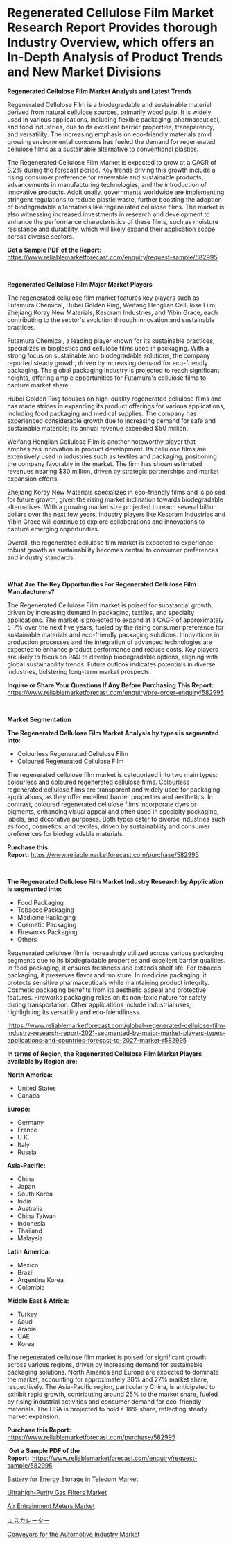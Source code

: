 <p><h1>Regenerated Cellulose Film Market Research Report Provides thorough Industry Overview, which offers an In-Depth Analysis of Product Trends and New Market Divisions</h1></p><p><strong>Regenerated Cellulose Film Market Analysis and Latest Trends</strong></p>
<p><p>Regenerated Cellulose Film is a biodegradable and sustainable material derived from natural cellulose sources, primarily wood pulp. It is widely used in various applications, including flexible packaging, pharmaceutical, and food industries, due to its excellent barrier properties, transparency, and versatility. The increasing emphasis on eco-friendly materials amid growing environmental concerns has fueled the demand for regenerated cellulose films as a sustainable alternative to conventional plastics.</p><p>The Regenerated Cellulose Film Market is expected to grow at a CAGR of 8.2% during the forecast period. Key trends driving this growth include a rising consumer preference for renewable and sustainable products, advancements in manufacturing technologies, and the introduction of innovative products. Additionally, governments worldwide are implementing stringent regulations to reduce plastic waste, further boosting the adoption of biodegradable alternatives like regenerated cellulose films. The market is also witnessing increased investments in research and development to enhance the performance characteristics of these films, such as moisture resistance and durability, which will likely expand their application scope across diverse sectors.</p></p>
<p><strong>Get a Sample PDF of the Report:&nbsp;</strong> <a href="https://www.reliablemarketforecast.com/enquiry/request-sample/582995?utm_campaign=1082&utm_medium=2&utm_source=Github&utm_content=ia&utm_term=09122024&utm_id=regenerated-cellulose-film">https://www.reliablemarketforecast.com/enquiry/request-sample/582995</a></p>
<p>&nbsp;</p>
<p><strong>Regenerated Cellulose Film Major Market Players</strong></p>
<p><p>The regenerated cellulose film market features key players such as Futamura Chemical, Hubei Golden Ring, Weifang Henglian Cellulose Film, Zhejiang Koray New Materials, Kesoram Industries, and Yibin Grace, each contributing to the sector's evolution through innovation and sustainable practices.</p><p>Futamura Chemical, a leading player known for its sustainable practices, specializes in bioplastics and cellulose films used in packaging. With a strong focus on sustainable and biodegradable solutions, the company reported steady growth, driven by increasing demand for eco-friendly packaging. The global packaging industry is projected to reach significant heights, offering ample opportunities for Futamura's cellulose films to capture market share.</p><p>Hubei Golden Ring focuses on high-quality regenerated cellulose films and has made strides in expanding its product offerings for various applications, including food packaging and medical supplies. The company has experienced considerable growth due to increasing demand for safe and sustainable materials; its annual revenue exceeded $50 million.</p><p>Weifang Henglian Cellulose Film is another noteworthy player that emphasizes innovation in product development. Its cellulose films are extensively used in industries such as textiles and packaging, positioning the company favorably in the market. The firm has shown estimated revenues nearing $30 million, driven by strategic partnerships and market expansion efforts.</p><p>Zhejiang Koray New Materials specializes in eco-friendly films and is poised for future growth, given the rising market inclination towards biodegradable alternatives. With a growing market size projected to reach several billion dollars over the next few years, industry players like Kesoram Industries and Yibin Grace will continue to explore collaborations and innovations to capture emerging opportunities.</p><p>Overall, the regenerated cellulose film market is expected to experience robust growth as sustainability becomes central to consumer preferences and industry standards.</p></p>
<p>&nbsp;</p>
<p><strong>What Are The Key Opportunities For Regenerated Cellulose Film Manufacturers?</strong></p>
<p><p>The Regenerated Cellulose Film market is poised for substantial growth, driven by increasing demand in packaging, textiles, and specialty applications. The market is projected to expand at a CAGR of approximately 5-7% over the next five years, fueled by the rising consumer preference for sustainable materials and eco-friendly packaging solutions. Innovations in production processes and the integration of advanced technologies are expected to enhance product performance and reduce costs. Key players are likely to focus on R&D to develop biodegradable options, aligning with global sustainability trends. Future outlook indicates potentials in diverse industries, bolstering long-term market prospects.</p></p>
<p><strong>Inquire or Share Your Questions If Any Before Purchasing This Report:</strong> <a href="https://www.reliablemarketforecast.com/enquiry/pre-order-enquiry/582995?utm_campaign=1082&utm_medium=2&utm_source=Github&utm_content=ia&utm_term=09122024&utm_id=regenerated-cellulose-film">https://www.reliablemarketforecast.com/enquiry/pre-order-enquiry/582995</a></p>
<p>&nbsp;</p>
<p><strong>Market Segmentation</strong></p>
<p><strong>The Regenerated Cellulose Film Market Analysis by types is segmented into:</strong></p>
<p><ul><li>Colourless Regenerated Cellulose Film</li><li>Coloured Regenerated Cellulose Film</li></ul></p>
<p><p>The regenerated cellulose film market is categorized into two main types: colourless and coloured regenerated cellulose films. Colourless regenerated cellulose films are transparent and widely used for packaging applications, as they offer excellent barrier properties and aesthetics. In contrast, coloured regenerated cellulose films incorporate dyes or pigments, enhancing visual appeal and often used in specialty packaging, labels, and decorative purposes. Both types cater to diverse industries such as food, cosmetics, and textiles, driven by sustainability and consumer preferences for biodegradable materials.</p></p>
<p><strong>Purchase this Report:&nbsp;</strong><a href="https://www.reliablemarketforecast.com/purchase/582995?utm_campaign=1082&utm_medium=2&utm_source=Github&utm_content=ia&utm_term=09122024&utm_id=regenerated-cellulose-film">https://www.reliablemarketforecast.com/purchase/582995</a></p>
<p>&nbsp;</p>
<p><strong>The Regenerated Cellulose Film Market Industry Research by Application is segmented into:</strong></p>
<p><ul><li>Food Packaging</li><li>Tobacco Packaging</li><li>Medicine Packaging</li><li>Cosmetic Packaging</li><li>Fireworks Packaging</li><li>Others</li></ul></p>
<p><p>Regenerated cellulose film is increasingly utilized across various packaging segments due to its biodegradable properties and excellent barrier qualities. In food packaging, it ensures freshness and extends shelf life. For tobacco packaging, it preserves flavor and moisture. In medicine packaging, it protects sensitive pharmaceuticals while maintaining product integrity. Cosmetic packaging benefits from its aesthetic appeal and protective features. Fireworks packaging relies on its non-toxic nature for safety during transportation. Other applications include industrial uses, highlighting its versatility and eco-friendliness.</p></p>
<p><a href="https://www.reliablemarketforecast.com/global-regenerated-cellulose-film-industry-research-report-2021-segmented-by-major-market-players-types-applications-and-countries-forecast-to-2027-market-r582995?utm_campaign=1082&utm_medium=2&utm_source=Github&utm_content=ia&utm_term=09122024&utm_id=regenerated-cellulose-film">&nbsp;https://www.reliablemarketforecast.com/global-regenerated-cellulose-film-industry-research-report-2021-segmented-by-major-market-players-types-applications-and-countries-forecast-to-2027-market-r582995</a></p>
<p><strong>In terms of Region, the Regenerated Cellulose Film Market Players available by Region are:</strong></p>
<p>
    <p> <strong> North America: </strong>
        <ul>
            <li>United States</li>
            <li>Canada</li>
        </ul>
        </p> 
    <p> <strong> Europe: </strong>
        <ul>
            <li>Germany</li>
            <li>France</li>
            <li>U.K.</li>
            <li>Italy</li>
            <li>Russia</li>
        </ul>
        </p> 
    <p> <strong> Asia-Pacific: </strong>
        <ul>
            <li>China</li>
            <li>Japan</li>
            <li>South Korea</li>
            <li>India</li>
            <li>Australia</li>
            <li>China Taiwan</li>
            <li>Indonesia</li>
            <li>Thailand</li>
            <li>Malaysia</li>
        </ul>
        </p> 
    <p> <strong> Latin America: </strong>
        <ul>
            <li>Mexico</li>
            <li>Brazil</li>
            <li>Argentina Korea</li>
            <li>Colombia</li>
        </ul>
        </p> 
    <p> <strong> Middle East & Africa: </strong>
        <ul>
            <li>Turkey</li>
            <li>Saudi</li>
            <li>Arabia</li>
            <li>UAE</li>
            <li>Korea</li>
        </ul>
    </p>
    </p>
<p><p>The regenerated cellulose film market is poised for significant growth across various regions, driven by increasing demand for sustainable packaging solutions. North America and Europe are expected to dominate the market, accounting for approximately 30% and 27% market share, respectively. The Asia-Pacific region, particularly China, is anticipated to exhibit rapid growth, contributing around 25% to the market share, fueled by rising industrial activities and consumer demand for eco-friendly materials. The USA is projected to hold a 18% share, reflecting steady market expansion.</p></p>
<p><strong>Purchase this Report: </strong><a href="https://www.reliablemarketforecast.com/purchase/582995?utm_campaign=1082&utm_medium=2&utm_source=Github&utm_content=ia&utm_term=09122024&utm_id=regenerated-cellulose-film">https://www.reliablemarketforecast.com/purchase/582995</a></p>
<p>&nbsp;<strong>Get a Sample PDF of the Report:&nbsp;&nbsp;</strong><a href="https://www.reliablemarketforecast.com/enquiry/request-sample/582995?utm_campaign=1082&utm_medium=2&utm_source=Github&utm_content=ia&utm_term=09122024&utm_id=regenerated-cellulose-film">https://www.reliablemarketforecast.com/enquiry/request-sample/582995</a></p>
<p><strong></strong></p>
<p><p><a href="https://github.com/NorbertYates/Market-Research-Report-List-7/blob/main/battery-for-energy-storage-in-telecom-market.md?utm_campaign=1082&utm_medium=2&utm_source=Github&utm_content=ia&utm_term=09122024&utm_id=regenerated-cellulose-film">Battery for Energy Storage in Telecom Market</a></p><p><a href="https://www.linkedin.com/pulse/ultrahigh-purity-gas-filters-market-forecast-highlights-2024-jn6mc?utm_campaign=1082&utm_medium=2&utm_source=Github&utm_content=ia&utm_term=09122024&utm_id=regenerated-cellulose-film">Ultrahigh-Purity Gas Filters Market</a></p><p><a href="https://www.linkedin.com/pulse/air-entrainment-meters-market-forecast-future-growth-opportunities-mjupc?utm_campaign=1082&utm_medium=2&utm_source=Github&utm_content=ia&utm_term=09122024&utm_id=regenerated-cellulose-film">Air Entrainment Meters Market</a></p><p><a href="https://github.com/lababdou/Market-Research-Report-List-6/blob/main/115394927361.md?utm_campaign=1082&utm_medium=2&utm_source=Github&utm_content=ia&utm_term=09122024&utm_id=regenerated-cellulose-film">エスカレーター</a></p><p><a href="https://www.linkedin.com/pulse/the-sympatico-insight-9odme?utm_campaign=1082&utm_medium=2&utm_source=Github&utm_content=ia&utm_term=09122024&utm_id=regenerated-cellulose-film">Conveyors for the Automotive Industry Market</a></p></p>